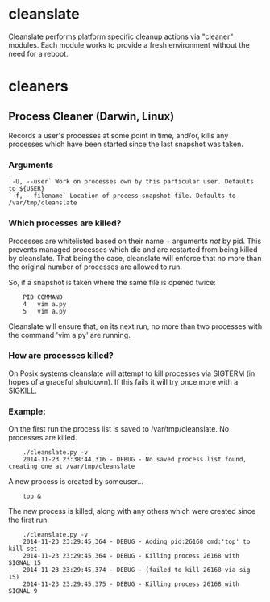 # cleanslate

Cleanslate performs platform specific cleanup actions via "cleaner" modules. Each module works to provide a fresh environment without the need for a reboot.

# cleaners

## Process Cleaner (Darwin, Linux)

Records a user's processes at some point in time, and/or, kills any processes
which have been started since the last snapshot was taken.

### Arguments

    `-U, --user` Work on processes own by this particular user. Defaults to ${USER}
    `-f, --filename` Location of process snapshot file. Defaults to /var/tmp/cleanslate

### Which processes are killed?

Processes are whitelisted based on their name + arguments *not* by pid. This prevents managed processes which die and are restarted from being killed by cleanslate. That being the case, cleanslate will enforce that no more than the original number of processes are allowed to run.

So, if a snapshot is taken where the same file is opened twice:

        PID COMMAND
        4   vim a.py
        5   vim a.py

Cleanslate will ensure that, on its next run, no more than two processes with the command 'vim a.py' are running.

### How are processes killed?

On Posix systems cleanslate will attempt to kill processes via SIGTERM (in hopes of a graceful shutdown). If this fails it will try once more with a SIGKILL.

### Example:

On the first run the process list is saved to /var/tmp/cleanslate. No processes are killed.

        ./cleanslate.py -v
        2014-11-23 23:38:44,316 - DEBUG - No saved process list found, creating one at /var/tmp/cleanslate

A new process is created by someuser...

        top &

The new process is killed, along with any others which were created since the first run.

        ./cleanslate.py -v
        2014-11-23 23:29:45,364 - DEBUG - Adding pid:26168 cmd:'top' to kill set.
        2014-11-23 23:29:45,364 - DEBUG - Killing process 26168 with SIGNAL 15
        2014-11-23 23:29:45,374 - DEBUG - (failed to kill 26168 via sig 15)
        2014-11-23 23:29:45,375 - DEBUG - Killing process 26168 with SIGNAL 9
